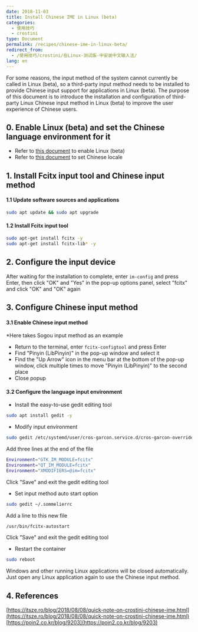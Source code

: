 ```yaml
---
date: 2018-11-03
title: Install Chinese IME in Linux (beta)
categories:
  - 使用技巧
  - crostini
type: Document
permalink: /recipes/chinese-ime-in-linux-beta/
redirect_from:
  - /使用技巧/crostini/在Linux-测试版-中安装中文输入法/
lang: en
---
```


For some reasons, the input method of the system cannot currently be called in Linux (beta), so a third-party input method needs to be installed to provide Chinese input support for applications in Linux (beta). The purpose of this document is to introduce the installation and configuration of third-party Linux Chinese input method in Linux (beta) to improve the user experience of Chinese users.

## 0. Enable Linux (beta) and set the Chinese language environment for it

 - Refer to [this document](/recipes/android-development-guide-with-fydeos/#2-启用-linux测试版) to enable Linux (beta)
 - Refer to [this document](/recipes/getting-started-with-linux-beta/#5-将此容器的语言环境设置为中文) to set Chinese locale

## 1. Install Fcitx input tool and Chinese input method

#### 1.1 Update software sources and applications

```bash
sudo apt update && sudo apt upgrade
```

#### 1.2 Install Fcitx input tool

```bash
sudo apt-get install fcitx -y
sudo apt-get install fcitx-lib* -y
```

## 2. Configure the input device

After waiting for the installation to complete, enter `im-config` and press Enter, then click "OK" and "Yes" in the pop-up options panel, select "fcitx" and click "OK" and "OK" again

## 3. Configure Chinese input method

#### 3.1 Enable Chinese input method

*Here takes Sogou input method as an example

 - Return to the terminal, enter `fcitx-configtool` and press Enter
 - Find "Pinyin (LibPinyin)" in the pop-up window and select it
 - Find the "Up Arrow" icon in the menu bar at the bottom of the pop-up window, click multiple times to move "Pinyin (LibPinyin)" to the second place
 - Close popup

#### 3.2 Configure the language input environment

 - Install the easy-to-use gedit editing tool
```bash
sudo apt install gedit -y
```
 - Modify input environment
```bash
sudo gedit /etc/systemd/user/cros-garcon.service.d/cros-garcon-override.conf
```
Add three lines at the end of the file
```bash
Environment="GTK_IM_MODULE=fcitx"
Environment="QT_IM_MODULE=fcitx"
Environment="XMODIFIERS=@im=fcitx"
```
Click "Save" and exit the gedit editing tool

 - Set input method auto start option
```bash
sudo gedit ~/.sommelierrc
```
Add a line to this new file
```bash
/usr/bin/fcitx-autostart
```
Click "Save" and exit the gedit editing tool
 - Restart the container
```bash
sudo reboot
```
Windows and other running Linux applications will be closed automatically. Just open any Linux application again to use the Chinese input method.

## 4. References

[https://itsze.ro/blog/2018/08/08/quick-note-on-crostini-chinese-ime.html](https://itsze.ro/blog/2018/08/08/quick-note-on-crostini-chinese-ime.html)
[https://poin2.co.kr/blog/9203](https://poin2.co.kr/blog/9203)
